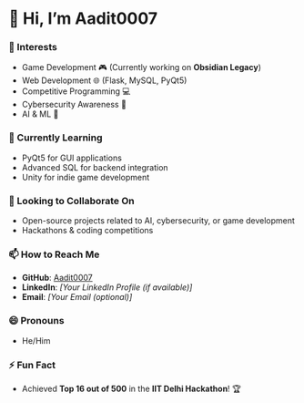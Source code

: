 # 👋 Hi, I’m Aadit0007  

### 👀 Interests  
- Game Development 🎮 (Currently working on **Obsidian Legacy**)  
- Web Development 🌐 (Flask, MySQL, PyQt5)  
- Competitive Programming 💻  
- Cybersecurity Awareness 🔐  
- AI & ML 🤖  

### 🌱 Currently Learning  
- PyQt5 for GUI applications  
- Advanced SQL for backend integration  
- Unity for indie game development  

### 💞️ Looking to Collaborate On  
- Open-source projects related to AI, cybersecurity, or game development  
- Hackathons & coding competitions  

### 📫 How to Reach Me  
- **GitHub**: [Aadit0007](https://github.com/Aadit0007)  
- **LinkedIn**: *[Your LinkedIn Profile (if available)]*  
- **Email**: *[Your Email (optional)]*  

### 😄 Pronouns  
- He/Him  

### ⚡ Fun Fact  
- Achieved **Top 16 out of 500** in the **IIT Delhi Hackathon**! 🏆  

